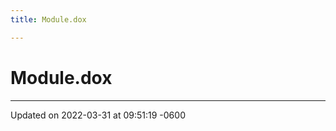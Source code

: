 ```yaml
---
title: Module.dox

---
```


# Module.dox








-------------------------------

Updated on 2022-03-31 at 09:51:19 -0600
